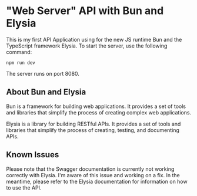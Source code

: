 # "Web Server" API with Bun and Elysia

This is my first API Application using for the new JS runtime Bun and the TypeScript framework Elysia. To start the server, use the following command:

```
npm run dev
```
The server runs on port 8080.

## About Bun and Elysia
Bun is a framework for building web applications. It provides a set of tools and libraries that simplify the process of creating complex web applications.

Elysia is a library for building RESTful APIs. It provides a set of tools and libraries that simplify the process of creating, testing, and documenting APIs.

## Known Issues
Please note that the Swagger documentation is currently not working correctly with Elysia. I'm aware of this issue and working on a fix. In the meantime, please refer to the Elysia documentation for information on how to use the API.